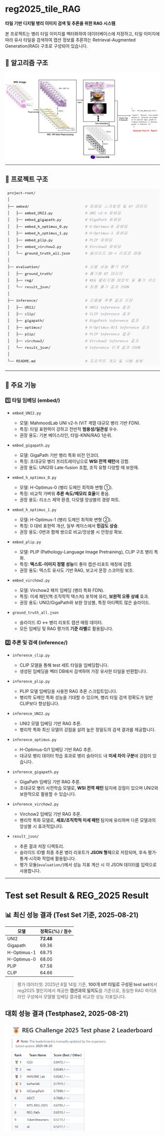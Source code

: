 
# reg2025_tile_RAG

**타일 기반 디지털 병리 이미지 검색 및 추론을 위한 RAG 시스템**

본 프로젝트는 병리 타일 이미지를 벡터화하여 데이터베이스에 저장하고, 타일 이미지에 따라 유사 타일을 검색하여 캡션 정보를 추론하는 Retrieval-Augmented Generation(RAG) 구조로 구성되어 있습니다.


## 📁 알고리즘 구조

![Alt text](image/tile_RAG.png)


---

## 📁 프로젝트 구조

![Alt text](image/project.png)

---

## 🔧 주요 기능

### 1️⃣ 타일 임베딩 (embed/)

- `embed_UNI2.py`  
  - 모델: MahmoodLab UNI v2-h (ViT 계열 대규모 병리 기반 FDN).  
  - 특징: 타일 표현력이 강하고 전반적 **범용성/일관성** 우수.  
  - 권장 용도: 기본 베이스라인, 타일-KNN/RAG 1순위.  

- `embed_gigapath.py`  
  - 모델: GigaPath 기반 병리 특화 비전 인코더.  
  - 특징: 초대규모 병리 프리트레이닝으로 **WSI 전역 패턴**에 강함.  
  - 권장 용도: UNI2와 Late-fusion 조합, 조직 유형 다양할 때 보완재.  

- `embed_h_optimus_0.py`  
  - 모델: H-Optimus-0 (병리 도메인 최적화 변형 ①).  
  - 특징: 비교적 가벼워 **추론 속도/메모리 효율**이 좋음.  
  - 권장 용도: 리소스 제약 환경, 다모델 앙상블의 경량 파트.  

- `embed_h_optimus_1.py`  
  - 모델: H-Optimus-1 (병리 도메인 최적화 변형 ②).  
  - 특징: 0 대비 표현력 개선, 일부 케이스에서 **민감도 상승**.  
  - 권장 용도: 0번과 함께 쌍으로 비교/앙상블 시 안정성 확보.  

- `embed_plip.py`  
  - 모델: PLIP (Pathology-Language Image Pretraining), CLIP 구조 병리 특화.  
  - 특징: **텍스트-이미지 정렬 성능**이 좋아 캡션·리포트 매칭에 강함.  
  - 권장 용도: 텍스트 유사도 기반 RAG, 보고서 문장 스코어링 보조.  

- `embed_virchow2.py`  
  - 모델: Virchow2 패치 임베딩 (병리 특화 FDN).  
  - 특징: 미세 패턴(핵·조직학적 텍스처) 포착에 유리, **보완적 오류 상쇄** 효과.  
  - 권장 용도: UNI2/GigaPath와 보완 앙상블, 특정 아티팩트 많은 슬라이드.  

- `ground_truth_all.json`  
  - 슬라이드 ID ↔ 병리 리포트 캡션 매핑 데이터.  
  - 모든 임베딩 및 RAG 평가의 **기준 라벨**로 활용됩니다.  


### 2️⃣ 추론 및 검색 (inference/)

- `inference_clip.py`  
  - CLIP 모델을 통해 test 세트 타일을 임베딩합니다.  
  - 생성된 임베딩을 벡터 DB에서 검색하여 가장 유사한 타일을 반환합니다.  

- `inference_plip.py`  
  - PLIP 모델 임베딩을 사용한 RAG 추론 스크립트입니다.  
  - 병리학 도메인 특화 성능을 기대할 수 있으며, 병리 타일 검색 정확도가 일반 CLIP보다 향상됩니다.  

- `inference_UNI2.py`  
  - UNI2 모델 임베딩 기반 RAG 추론.  
  - 병리학 특화 최신 모델의 강점을 살려 높은 정밀도의 검색 결과를 제공합니다.  

- `inference_optimus.py`  
  - H-Optimus-0/1 임베딩 기반 RAG 추론.  
  - 대규모 병리 데이터 학습 효과로 병리 슬라이드 내 **미세 차이 구분**에 강점이 있습니다.  

- `inference_gigapath.py`  
  - GigaPath 임베딩 기반 RAG 추론.  
  - 초대규모 병리 사전학습 모델로, **WSI 전역 패턴** 탐지에 강점이 있으며 UNI2와 보완적으로 활용할 수 있습니다.  

- `inference_virchow2.py`  
  - Virchow2 임베딩 기반 RAG 추론.  
  - 병리학 특화 모델로, **세포/조직학적 미세 패턴** 탐지에 유리하며 다른 모델과의 앙상블 시 효과적입니다.  

- `result_json/`  
  - 추론 결과 저장 디렉토리.  
  - 슬라이드 ID별 최종 추론 병리 리포트가 **JSON 형식**으로 저장되며, 후속 평가·통계·시각화 작업에 활용됩니다.  
  - 평가 모듈(`evaluation/`)에서 성능 지표 계산 시 이 JSON 데이터를 입력으로 사용합니다.  


---

# Test set Result & REG_2025 Result


## 📊 최신 성능 결과 (Test Set 기준, 2025-08-21)

| 모델          | 정확도(%) / 점수 |
|---------------|------------------|
| UNI2          | **72.48**        |
| Gigapath      | 69.36            |
| H-Optimus-1   | 68.75            |
| H-Optimus-0   | 68.00            |
| PLIP          | 67.58            |
| CLIP          | 64.66            |

> 평가 데이터셋: 2025년 8월 14일 기준, **100개 tiff 타일로 구성된 test set**에서 reg2025 챌린지에서 제공한 **캡션과의 일치도**를 기준으로, 동일한 RAG 파이프라인 구성에서 모델별 임베딩 결과를 비교한 성능 지표입니다.


## 대회 성능 결과 (Testphase2, 2025-08-21)


![Alt text](image/reg2025_phase2.png)



